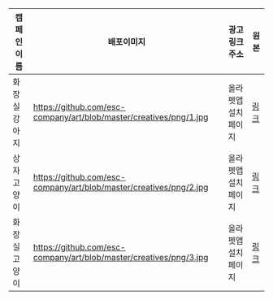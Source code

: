 | 캠페인 이름 | 배포이미지 | 광고 링크 주소 | 원본 |
|--|--|--| --|
|화장실 강아지|https://github.com/esc-company/art/blob/master/creatives/png/1.jpg|올라펫앱 설치 페이지| [링크](https://holapet.sharepoint.com/:i:/s/creative/EQAe6bvVdUFMkcESRE0bcfoBm4gm9rA0no7xBE5FidHZZA?e=F9yVDc) |
|상자 고양이|https://github.com/esc-company/art/blob/master/creatives/png/2.jpg |올라펫앱 설치 페이지| [링크](https://holapet.sharepoint.com/:i:/s/creative/Eel0YvzQTFhEhx8zLwbnc_YB-Prht4y8T9u147FHd6l10g?e=VQLkce) |
|화장실 고양이|https://github.com/esc-company/art/blob/master/creatives/png/3.jpg|올라펫앱 설치 페이지| [링크](https://holapet.sharepoint.com/:i:/s/creative/EQAe6bvVdUFMkcESRE0bcfoBm4gm9rA0no7xBE5FidHZZA?e=kaYm3p) |
